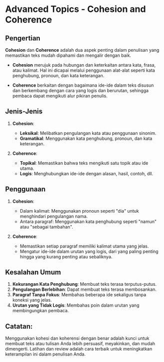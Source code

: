# Advanced Topics - Cohesion and Coherence

## Pengertian

**Cohesion** dan **Coherence** adalah dua aspek penting dalam penulisan yang memastikan teks mudah dipahami dan mengalir dengan baik. 

- **Cohesion** merujuk pada hubungan dan keterkaitan antara kata, frasa, atau kalimat. Hal ini dicapai melalui penggunaan alat-alat seperti kata penghubung, pronoun, dan kata keterangan.
  
- **Coherence** berkaitan dengan bagaimana ide-ide dalam teks disusun dan berkembang dengan cara yang logis dan berurutan, sehingga pembaca dapat mengikuti alur pikiran penulis.

## Jenis-Jenis

1. **Cohesion**:
   - **Leksikal**: Melibatkan pengulangan kata atau penggunaan sinonim.
   - **Gramatikal**: Menggunakan kata penghubung, pronoun, dan kata keterangan.

2. **Coherence**:
   - **Topikal**: Memastikan bahwa teks mengikuti satu topik atau ide utama.
   - **Logis**: Menghubungkan ide-ide dengan alasan, hasil, contoh, dll.

## Penggunaan

1. **Cohesion**:
   - Dalam kalimat: Menggunakan pronoun seperti "dia" untuk menghindari pengulangan nama.
   - Antara paragraf: Menggunakan kata penghubung seperti "namun" atau "sebagai tambahan".
   
2. **Coherence**:
   - Memastikan setiap paragraf memiliki kalimat utama yang jelas.
   - Mengatur ide-ide dalam urutan yang logis, dari yang paling penting hingga yang kurang penting atau sebaliknya.

## Kesalahan Umum

1. **Kekurangan Kata Penghubung**: Membuat teks terasa terputus-putus.
2. **Pengulangan Berlebihan**: Dapat membuat teks terasa membosankan.
3. **Paragraf Tanpa Fokus**: Membahas beberapa ide sekaligus tanpa koneksi yang jelas.
4. **Urutan yang Tidak Logis**: Membahas poin dalam urutan yang membingungkan pembaca.

## Catatan:

Menggunakan kohesi dan koherensi dengan benar adalah kunci untuk membuat teks atau tulisan Anda lebih persuasif, meyakinkan, dan mudah dimengerti. Latihan dan review adalah cara terbaik untuk meningkatkan keterampilan ini dalam penulisan Anda.
